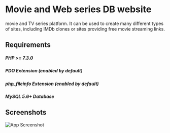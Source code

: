 
# Movie and Web series DB website

movie and TV series platform. It can be used to create many different types of sites, including IMDb clones or sites providing free movie streaming links.






## Requirements
##### PHP >= 7.3.0
##### PDO Extension (enabled by default)
##### php_fileinfo Extension (enabled by default)
##### MySQL 5.6+ Database

## Screenshots

![App Screenshot](https://ik.imagekit.io/nikhil25/MDB1_nrxaeqB4t.png?ik-sdk-version=javascript-1.4.3&updatedAt=1657658346476)

